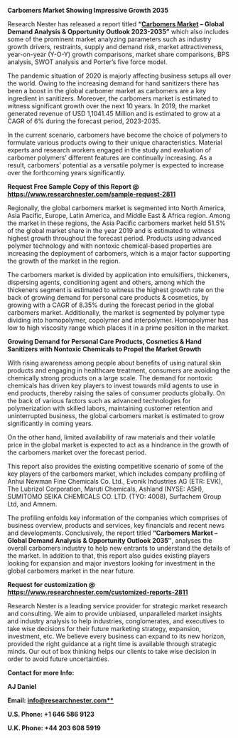 ﻿**Carbomers Market Showing Impressive Growth 2035**

Research Nester has released a report titled **“[Carbomers Market](https://www.researchnester.com/reports/global-carbomers-market/2811) – Global Demand Analysis & Opportunity Outlook 2023-2035”** which also includes some of the prominent market analyzing parameters such as industry growth drivers, restraints, supply and demand risk, market attractiveness, year-on-year (Y-O-Y) growth comparisons, market share comparisons, BPS analysis, SWOT analysis and Porter’s five force model.

The pandemic situation of 2020 is majorly affecting business setups all over the world. Owing to the increasing demand for hand sanitizers there has been a boost in the global carbomer market as carbomers are a key ingredient in sanitizers. Moreover, the carbomers market is estimated to witness significant growth over the next 10 years. In 2019, the market generated revenue of USD 1,1041.45 Million and is estimated to grow at a CAGR of 6% during the forecast period, 2023-2035.

In the current scenario, carbomers have become the choice of polymers to formulate various products owing to their unique characteristics. Material experts and research workers engaged in the study and evaluation of carbomer polymers’ different features are continually increasing. As a result, carbomers’ potential as a versatile polymer is expected to increase over the forthcoming years significantly.

**Request Free Sample Copy of this Report @ <https://www.researchnester.com/sample-request-2811>** 

Regionally, the global carbomers market is segmented into North America, Asia Pacific, Europe, Latin America, and Middle East & Africa region. Among the market in these regions, the Asia Pacific carbomers market held 51.5% of the global market share in the year 2019 and is estimated to witness highest growth throughout the forecast period. Products using advanced polymer technology and with nontoxic chemical-based properties are increasing the deployment of carbomers, which is a major factor supporting the growth of the market in the region.

The carbomers market is divided by application into emulsifiers, thickeners, dispersing agents, conditioning agent and others, among which the thickeners segment is estimated to witness the highest growth rate on the back of growing demand for personal care products & cosmetics, by growing with a CAGR of 8.35% during the forecast period in the global carbomers market. Additionally, the market is segmented by polymer type dividing into homopolymer, copolymer and interpolymer. Homopolymer has low to high viscosity range which places it in a prime position in the market.

**Growing Demand for Personal Care Products, Cosmetics & Hand Sanitizers with Nontoxic Chemicals to Propel the Market Growth**

With rising awareness among people about benefits of using natural skin products and engaging in healthcare treatment, consumers are avoiding the chemically strong products on a large scale. The demand for nontoxic chemicals has driven key players to invest towards mild agents to use in end products, thereby raising the sales of consumer products globally. On the back of various factors such as advanced technologies for polymerization with skilled labors, maintaining customer retention and uninterrupted business, the global carbomers market is estimated to grow significantly in coming years.

On the other hand, limited availability of raw materials and their volatile price in the global market is expected to act as a hindrance in the growth of the carbomers market over the forecast period.

This report also provides the existing competitive scenario of some of the key players of the carbomers market, which includes company profiling of Anhui Newman Fine Chemicals Co. Ltd., Evonik Industries AG (ETR: EVK), The Lubrizol Corporation, Maruti Chemicals, Ashland (NYSE: ASH), SUMITOMO SEIKA CHEMICALS CO. LTD. (TYO: 4008), Surfachem Group Ltd, and Amnem.

The profiling enfolds key information of the companies which comprises of business overview, products and services, key financials and recent news and developments. Conclusively, the report titled **“Carbomers Market – Global Demand Analysis & Opportunity Outlook 2035″**, analyses the overall carbomers industry to help new entrants to understand the details of the market. In addition to that, this report also guides existing players looking for expansion and major investors looking for investment in the global carbomers market in the near future.

**Request for customization @ <https://www.researchnester.com/customized-reports-2811>** 

Research Nester is a leading service provider for strategic market research and consulting. We aim to provide unbiased, unparalleled market insights and industry analysis to help industries, conglomerates, and executives to take wise decisions for their future marketing strategy, expansion, investment, etc. We believe every business can expand to its new horizon, provided the right guidance at a right time is available through strategic minds. Our out of box thinking helps our clients to take wise decision in order to avoid future uncertainties.

**Contact for more Info:**

**AJ Daniel**

**Email: [info@researchnester.com**](mailto:info@researchnester.com)**

**U.S. Phone: +1 646 586 9123** 

**U.K. Phone: +44 203 608 5919**

